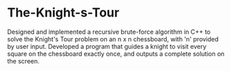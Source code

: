 # The-Knight-s-Tour
Designed and implemented a recursive brute-force algorithm in C++ to solve the Knight's Tour problem on an n x n chessboard, with 'n' provided by user input.  Developed a program that guides a knight to visit every square on the chessboard exactly once, and outputs a complete solution on the screen.
